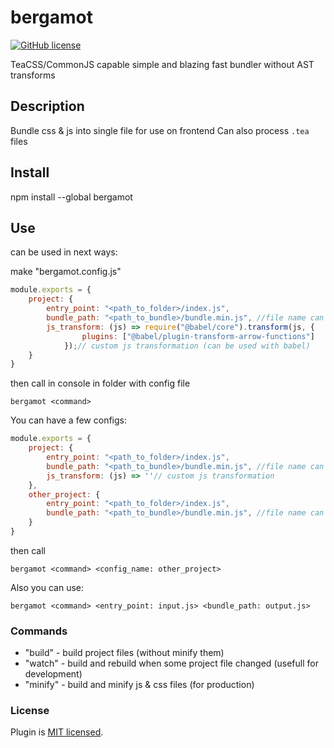 # bergamot

[![GitHub license](https://img.shields.io/badge/license-MIT-blue.svg)](./LICENSE)

TeaCSS/CommonJS capable simple and blazing fast bundler without AST transforms
## Description
Bundle css & js into single file for use on frontend
Can also process `.tea` files

## Install
npm install --global bergamot 

## Use
can be used in next ways:

make "bergamot.config.js"
```javascript
module.exports = {
    project: {
        entry_point: "<path_to_folder>/index.js",
        bundle_path: "<path_to_bundle>/bundle.min.js", //file name can be changed
        js_transform: (js) => require("@babel/core").transform(js, {
                plugins: ["@babel/plugin-transform-arrow-functions"]
            });// custom js transformation (can be used with babel) 
    }
}
```
then call in console in folder with config file
```
bergamot <command>
```
You can have a few configs:
```javascript
module.exports = {
    project: {
        entry_point: "<path_to_folder>/index.js",
        bundle_path: "<path_to_bundle>/bundle.min.js", //file name can be changed
        js_transform: (js) => ''// custom js transformation 
    },
    other_project: {
        entry_point: "<path_to_folder>/index.js",
        bundle_path: "<path_to_bundle>/bundle.min.js", //file name can be changed
    }
}
```
then call
```
bergamot <command> <config_name: other_project>
```
Also you can use:
```
bergamot <command> <entry_point: input.js> <bundle_path: output.js>
```

### Commands
- "build"  - build project files (without minify them)
- "watch"  - build and rebuild when some project file changed (usefull for development)
- "minify" - build and minify js & css files (for production)

### License

Plugin is [MIT licensed](./LICENSE).

